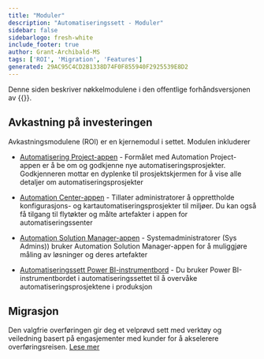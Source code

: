 ```yaml
---
title: "Moduler"
description: "Automatiseringssett - Moduler"
sidebar: false
sidebarlogo: fresh-white
include_footer: true
author: Grant-Archibald-MS
tags: ['ROI', 'Migration', 'Features']
generated: 29AC95C4CD2B1338D74F0F855940F2925539E8D2
---
```


Denne siden beskriver nøkkelmodulene i den offentlige forhåndsversjonen av {{<product-name>}}.

## Avkastning på investeringen

Avkastningsmodulene (ROI) er en kjernemodul i settet. Modulen inkluderer

- [Automatisering Project-appen](https://learn.microsoft.com/power-automate/guidance/automation-kit/use-automation-kit#automation-project-app) - Formålet med Automation Project-appen er å be om og godkjenne nye automatiseringsprosjekter. Godkjenneren mottar en dyplenke til prosjektskjermen for å vise alle detaljer om automatiseringsprosjekter

- [Automation Center-appen](https://learn.microsoft.com/power-automate/guidance/automation-kit/use-automation-kit#automation-center-app) - Tillater administratorer å opprettholde konfigurasjons- og kartautomatiseringsprosjekter til miljøer. Du kan også få tilgang til flytøkter og målte artefakter i appen for automatiseringssenter

- [Automation Solution Manager-appen](https://learn.microsoft.com/power-automate/guidance/automation-kit/use-automation-kit#automation-solution-manager-app) - Systemadministratorer (Sys Admins)) bruker Automation Solution Manager-appen for å muliggjøre måling av løsninger og deres artefakter

- [Automatiseringssett Power BI-instrumentbord](https://learn.microsoft.com/power-automate/guidance/automation-kit/use-automation-kit#automation-kit-power-bi-dashboard) - Du bruker Power BI-instrumentbordet i automatiseringssettet til å overvåke automatiseringsprosjektene i produksjon

## Migrasjon

Den valgfrie overføringen gir deg et velprøvd sett med verktøy og veiledning basert på engasjementer med kunder for å akselerere overføringsreisen. [Lese mer](/nb/migration)
